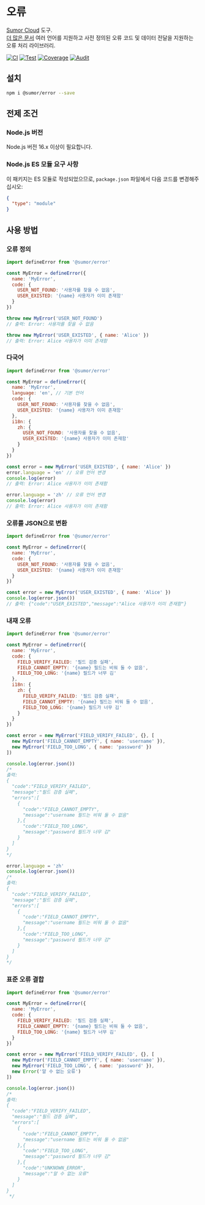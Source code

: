 # 오류

[Sumor Cloud](https://sumor.cloud) 도구.  
[더 많은 문서](https://sumor.cloud)
여러 언어를 지원하고 사전 정의된 오류 코드 및 데이터 전달을 지원하는 오류 처리 라이브러리.

[![CI](https://github.com/sumor-cloud/error/actions/workflows/ci.yml/badge.svg)](https://github.com/sumor-cloud/error/actions/workflows/ci.yml)
[![Test](https://github.com/sumor-cloud/error/actions/workflows/ut.yml/badge.svg)](https://github.com/sumor-cloud/error/actions/workflows/ut.yml)
[![Coverage](https://github.com/sumor-cloud/error/actions/workflows/coverage.yml/badge.svg)](https://github.com/sumor-cloud/error/actions/workflows/coverage.yml)
[![Audit](https://github.com/sumor-cloud/error/actions/workflows/audit.yml/badge.svg)](https://github.com/sumor-cloud/error/actions/workflows/audit.yml)

## 설치

```bash
npm i @sumor/error --save
```

## 전제 조건

### Node.js 버전

Node.js 버전 16.x 이상이 필요합니다.

### Node.js ES 모듈 요구 사항

이 패키지는 ES 모듈로 작성되었으므로, `package.json` 파일에서 다음 코드를 변경해주십시오:

```json
{
  "type": "module"
}
```

## 사용 방법

### 오류 정의

```js
import defineError from '@sumor/error'

const MyError = defineError({
  name: 'MyError',
  code: {
    USER_NOT_FOUND: '사용자를 찾을 수 없음',
    USER_EXISTED: '{name} 사용자가 이미 존재함'
  }
})

throw new MyError('USER_NOT_FOUND')
// 출력: Error: 사용자를 찾을 수 없음

throw new MyError('USER_EXISTED', { name: 'Alice' })
// 출력: Error: Alice 사용자가 이미 존재함
```

### 다국어

```js
import defineError from '@sumor/error'

const MyError = defineError({
  name: 'MyError',
  language: 'en', // 기본 언어
  code: {
    USER_NOT_FOUND: '사용자를 찾을 수 없음',
    USER_EXISTED: '{name} 사용자가 이미 존재함'
  },
  i18n: {
    zh: {
      USER_NOT_FOUND: '사용자를 찾을 수 없음',
      USER_EXISTED: '{name} 사용자가 이미 존재함'
    }
  }
})

const error = new MyError('USER_EXISTED', { name: 'Alice' })
error.language = 'en' // 오류 언어 변경
console.log(error)
// 출력: Error: Alice 사용자가 이미 존재함

error.language = 'zh' // 오류 언어 변경
console.log(error)
// 출력: Error: Alice 사용자가 이미 존재함
```

### 오류를 JSON으로 변환

```js
import defineError from '@sumor/error'

const MyError = defineError({
  name: 'MyError',
  code: {
    USER_NOT_FOUND: '사용자를 찾을 수 없음',
    USER_EXISTED: '{name} 사용자가 이미 존재함'
  }
})

const error = new MyError('USER_EXISTED', { name: 'Alice' })
console.log(error.json())
// 출력: {"code":"USER_EXISTED","message":"Alice 사용자가 이미 존재함"}
```

### 내재 오류

```js
import defineError from '@sumor/error'

const MyError = defineError({
  name: 'MyError',
  code: {
    FIELD_VERIFY_FAILED: '필드 검증 실패',
    FIELD_CANNOT_EMPTY: '{name} 필드는 비워 둘 수 없음',
    FIELD_TOO_LONG: '{name} 필드가 너무 김'
  },
  i18n: {
    zh: {
      FIELD_VERIFY_FAILED: '필드 검증 실패',
      FIELD_CANNOT_EMPTY: '{name} 필드는 비워 둘 수 없음',
      FIELD_TOO_LONG: '{name} 필드가 너무 김'
    }
  }
})

const error = new MyError('FIELD_VERIFY_FAILED', {}, [
  new MyError('FIELD_CANNOT_EMPTY', { name: 'username' }),
  new MyError('FIELD_TOO_LONG', { name: 'password' })
])

console.log(error.json())
/* 
출력: 
{
  "code":"FIELD_VERIFY_FAILED",
  "message":"필드 검증 실패",
  "errors":[
    {
      "code":"FIELD_CANNOT_EMPTY",
      "message":"username 필드는 비워 둘 수 없음"
    },{
      "code":"FIELD_TOO_LONG",
      "message":"password 필드가 너무 김"
    }
  ]
}
*/

error.language = 'zh'
console.log(error.json())
/*
출력:
{
  "code":"FIELD_VERIFY_FAILED",
  "message":"필드 검증 실패",
  "errors":[
    {
      "code":"FIELD_CANNOT_EMPTY",
      "message":"username 필드는 비워 둘 수 없음"
    },{
      "code":"FIELD_TOO_LONG",
      "message":"password 필드가 너무 김"
    }
  ]
}
*/
```

### 표준 오류 결합

```js
import defineError from '@sumor/error'

const MyError = defineError({
  name: 'MyError',
  code: {
    FIELD_VERIFY_FAILED: '필드 검증 실패',
    FIELD_CANNOT_EMPTY: '{name} 필드는 비워 둘 수 없음',
    FIELD_TOO_LONG: '{name} 필드가 너무 김'
  }
})

const error = new MyError('FIELD_VERIFY_FAILED', {}, [
  new MyError('FIELD_CANNOT_EMPTY', { name: 'username' }),
  new MyError('FIELD_TOO_LONG', { name: 'password' }),
  new Error('알 수 없는 오류')
])

console.log(error.json())
/*
출력:
{
  "code":"FIELD_VERIFY_FAILED",
  "message":"필드 검증 실패",
  "errors":[
    {
      "code":"FIELD_CANNOT_EMPTY",
      "message":"username 필드는 비워 둘 수 없음"
    },{
      "code":"FIELD_TOO_LONG",
      "message":"password 필드가 너무 김"
    },{
      "code":"UNKNOWN_ERROR",
      "message":"알 수 없는 오류"
    }
  ]
}
 */
```
